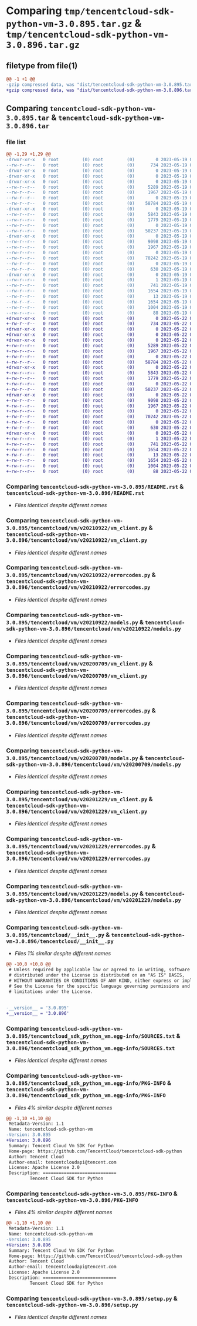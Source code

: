 # Comparing `tmp/tencentcloud-sdk-python-vm-3.0.895.tar.gz` & `tmp/tencentcloud-sdk-python-vm-3.0.896.tar.gz`

## filetype from file(1)

```diff
@@ -1 +1 @@
-gzip compressed data, was "dist/tencentcloud-sdk-python-vm-3.0.895.tar", last modified: Fri May 19 03:04:57 2023, max compression
+gzip compressed data, was "dist/tencentcloud-sdk-python-vm-3.0.896.tar", last modified: Mon May 22 00:37:00 2023, max compression
```

## Comparing `tencentcloud-sdk-python-vm-3.0.895.tar` & `tencentcloud-sdk-python-vm-3.0.896.tar`

### file list

```diff
@@ -1,29 +1,29 @@
-drwxr-xr-x   0 root         (0) root         (0)        0 2023-05-19 03:04:57.000000 tencentcloud-sdk-python-vm-3.0.895/
--rw-r--r--   0 root         (0) root         (0)      734 2023-05-19 03:04:57.000000 tencentcloud-sdk-python-vm-3.0.895/README.rst
-drwxr-xr-x   0 root         (0) root         (0)        0 2023-05-19 03:04:57.000000 tencentcloud-sdk-python-vm-3.0.895/tencentcloud/
-drwxr-xr-x   0 root         (0) root         (0)        0 2023-05-19 03:04:57.000000 tencentcloud-sdk-python-vm-3.0.895/tencentcloud/vm/
-drwxr-xr-x   0 root         (0) root         (0)        0 2023-05-19 03:04:57.000000 tencentcloud-sdk-python-vm-3.0.895/tencentcloud/vm/v20210922/
--rw-r--r--   0 root         (0) root         (0)     5289 2023-05-19 03:04:57.000000 tencentcloud-sdk-python-vm-3.0.895/tencentcloud/vm/v20210922/vm_client.py
--rw-r--r--   0 root         (0) root         (0)     1967 2023-05-19 03:04:57.000000 tencentcloud-sdk-python-vm-3.0.895/tencentcloud/vm/v20210922/errorcodes.py
--rw-r--r--   0 root         (0) root         (0)        0 2023-05-19 03:04:57.000000 tencentcloud-sdk-python-vm-3.0.895/tencentcloud/vm/v20210922/__init__.py
--rw-r--r--   0 root         (0) root         (0)    58784 2023-05-19 03:04:57.000000 tencentcloud-sdk-python-vm-3.0.895/tencentcloud/vm/v20210922/models.py
-drwxr-xr-x   0 root         (0) root         (0)        0 2023-05-19 03:04:57.000000 tencentcloud-sdk-python-vm-3.0.895/tencentcloud/vm/v20200709/
--rw-r--r--   0 root         (0) root         (0)     5843 2023-05-19 03:04:57.000000 tencentcloud-sdk-python-vm-3.0.895/tencentcloud/vm/v20200709/vm_client.py
--rw-r--r--   0 root         (0) root         (0)     1779 2023-05-19 03:04:57.000000 tencentcloud-sdk-python-vm-3.0.895/tencentcloud/vm/v20200709/errorcodes.py
--rw-r--r--   0 root         (0) root         (0)        0 2023-05-19 03:04:57.000000 tencentcloud-sdk-python-vm-3.0.895/tencentcloud/vm/v20200709/__init__.py
--rw-r--r--   0 root         (0) root         (0)    50237 2023-05-19 03:04:57.000000 tencentcloud-sdk-python-vm-3.0.895/tencentcloud/vm/v20200709/models.py
-drwxr-xr-x   0 root         (0) root         (0)        0 2023-05-19 03:04:57.000000 tencentcloud-sdk-python-vm-3.0.895/tencentcloud/vm/v20201229/
--rw-r--r--   0 root         (0) root         (0)     9098 2023-05-19 03:04:57.000000 tencentcloud-sdk-python-vm-3.0.895/tencentcloud/vm/v20201229/vm_client.py
--rw-r--r--   0 root         (0) root         (0)     1967 2023-05-19 03:04:57.000000 tencentcloud-sdk-python-vm-3.0.895/tencentcloud/vm/v20201229/errorcodes.py
--rw-r--r--   0 root         (0) root         (0)        0 2023-05-19 03:04:57.000000 tencentcloud-sdk-python-vm-3.0.895/tencentcloud/vm/v20201229/__init__.py
--rw-r--r--   0 root         (0) root         (0)    70242 2023-05-19 03:04:57.000000 tencentcloud-sdk-python-vm-3.0.895/tencentcloud/vm/v20201229/models.py
--rw-r--r--   0 root         (0) root         (0)        0 2023-05-19 03:04:57.000000 tencentcloud-sdk-python-vm-3.0.895/tencentcloud/vm/__init__.py
--rw-r--r--   0 root         (0) root         (0)      630 2023-05-19 03:04:57.000000 tencentcloud-sdk-python-vm-3.0.895/tencentcloud/__init__.py
-drwxr-xr-x   0 root         (0) root         (0)        0 2023-05-19 03:04:57.000000 tencentcloud-sdk-python-vm-3.0.895/tencentcloud_sdk_python_vm.egg-info/
--rw-r--r--   0 root         (0) root         (0)        1 2023-05-19 03:04:57.000000 tencentcloud-sdk-python-vm-3.0.895/tencentcloud_sdk_python_vm.egg-info/dependency_links.txt
--rw-r--r--   0 root         (0) root         (0)      741 2023-05-19 03:04:57.000000 tencentcloud-sdk-python-vm-3.0.895/tencentcloud_sdk_python_vm.egg-info/SOURCES.txt
--rw-r--r--   0 root         (0) root         (0)     1654 2023-05-19 03:04:57.000000 tencentcloud-sdk-python-vm-3.0.895/tencentcloud_sdk_python_vm.egg-info/PKG-INFO
--rw-r--r--   0 root         (0) root         (0)       13 2023-05-19 03:04:57.000000 tencentcloud-sdk-python-vm-3.0.895/tencentcloud_sdk_python_vm.egg-info/top_level.txt
--rw-r--r--   0 root         (0) root         (0)     1654 2023-05-19 03:04:57.000000 tencentcloud-sdk-python-vm-3.0.895/PKG-INFO
--rw-r--r--   0 root         (0) root         (0)     1004 2023-05-19 03:04:57.000000 tencentcloud-sdk-python-vm-3.0.895/setup.py
--rw-r--r--   0 root         (0) root         (0)       88 2023-05-19 03:04:57.000000 tencentcloud-sdk-python-vm-3.0.895/setup.cfg
+drwxr-xr-x   0 root         (0) root         (0)        0 2023-05-22 00:37:00.000000 tencentcloud-sdk-python-vm-3.0.896/
+-rw-r--r--   0 root         (0) root         (0)      734 2023-05-22 00:36:59.000000 tencentcloud-sdk-python-vm-3.0.896/README.rst
+drwxr-xr-x   0 root         (0) root         (0)        0 2023-05-22 00:37:00.000000 tencentcloud-sdk-python-vm-3.0.896/tencentcloud/
+drwxr-xr-x   0 root         (0) root         (0)        0 2023-05-22 00:37:00.000000 tencentcloud-sdk-python-vm-3.0.896/tencentcloud/vm/
+drwxr-xr-x   0 root         (0) root         (0)        0 2023-05-22 00:37:00.000000 tencentcloud-sdk-python-vm-3.0.896/tencentcloud/vm/v20210922/
+-rw-r--r--   0 root         (0) root         (0)     5289 2023-05-22 00:36:59.000000 tencentcloud-sdk-python-vm-3.0.896/tencentcloud/vm/v20210922/vm_client.py
+-rw-r--r--   0 root         (0) root         (0)     1967 2023-05-22 00:36:59.000000 tencentcloud-sdk-python-vm-3.0.896/tencentcloud/vm/v20210922/errorcodes.py
+-rw-r--r--   0 root         (0) root         (0)        0 2023-05-22 00:36:59.000000 tencentcloud-sdk-python-vm-3.0.896/tencentcloud/vm/v20210922/__init__.py
+-rw-r--r--   0 root         (0) root         (0)    58784 2023-05-22 00:36:59.000000 tencentcloud-sdk-python-vm-3.0.896/tencentcloud/vm/v20210922/models.py
+drwxr-xr-x   0 root         (0) root         (0)        0 2023-05-22 00:37:00.000000 tencentcloud-sdk-python-vm-3.0.896/tencentcloud/vm/v20200709/
+-rw-r--r--   0 root         (0) root         (0)     5843 2023-05-22 00:36:59.000000 tencentcloud-sdk-python-vm-3.0.896/tencentcloud/vm/v20200709/vm_client.py
+-rw-r--r--   0 root         (0) root         (0)     1779 2023-05-22 00:36:59.000000 tencentcloud-sdk-python-vm-3.0.896/tencentcloud/vm/v20200709/errorcodes.py
+-rw-r--r--   0 root         (0) root         (0)        0 2023-05-22 00:36:59.000000 tencentcloud-sdk-python-vm-3.0.896/tencentcloud/vm/v20200709/__init__.py
+-rw-r--r--   0 root         (0) root         (0)    50237 2023-05-22 00:36:59.000000 tencentcloud-sdk-python-vm-3.0.896/tencentcloud/vm/v20200709/models.py
+drwxr-xr-x   0 root         (0) root         (0)        0 2023-05-22 00:37:00.000000 tencentcloud-sdk-python-vm-3.0.896/tencentcloud/vm/v20201229/
+-rw-r--r--   0 root         (0) root         (0)     9098 2023-05-22 00:36:59.000000 tencentcloud-sdk-python-vm-3.0.896/tencentcloud/vm/v20201229/vm_client.py
+-rw-r--r--   0 root         (0) root         (0)     1967 2023-05-22 00:36:59.000000 tencentcloud-sdk-python-vm-3.0.896/tencentcloud/vm/v20201229/errorcodes.py
+-rw-r--r--   0 root         (0) root         (0)        0 2023-05-22 00:36:59.000000 tencentcloud-sdk-python-vm-3.0.896/tencentcloud/vm/v20201229/__init__.py
+-rw-r--r--   0 root         (0) root         (0)    70242 2023-05-22 00:36:59.000000 tencentcloud-sdk-python-vm-3.0.896/tencentcloud/vm/v20201229/models.py
+-rw-r--r--   0 root         (0) root         (0)        0 2023-05-22 00:36:59.000000 tencentcloud-sdk-python-vm-3.0.896/tencentcloud/vm/__init__.py
+-rw-r--r--   0 root         (0) root         (0)      630 2023-05-22 00:36:59.000000 tencentcloud-sdk-python-vm-3.0.896/tencentcloud/__init__.py
+drwxr-xr-x   0 root         (0) root         (0)        0 2023-05-22 00:37:00.000000 tencentcloud-sdk-python-vm-3.0.896/tencentcloud_sdk_python_vm.egg-info/
+-rw-r--r--   0 root         (0) root         (0)        1 2023-05-22 00:37:00.000000 tencentcloud-sdk-python-vm-3.0.896/tencentcloud_sdk_python_vm.egg-info/dependency_links.txt
+-rw-r--r--   0 root         (0) root         (0)      741 2023-05-22 00:37:00.000000 tencentcloud-sdk-python-vm-3.0.896/tencentcloud_sdk_python_vm.egg-info/SOURCES.txt
+-rw-r--r--   0 root         (0) root         (0)     1654 2023-05-22 00:37:00.000000 tencentcloud-sdk-python-vm-3.0.896/tencentcloud_sdk_python_vm.egg-info/PKG-INFO
+-rw-r--r--   0 root         (0) root         (0)       13 2023-05-22 00:37:00.000000 tencentcloud-sdk-python-vm-3.0.896/tencentcloud_sdk_python_vm.egg-info/top_level.txt
+-rw-r--r--   0 root         (0) root         (0)     1654 2023-05-22 00:37:00.000000 tencentcloud-sdk-python-vm-3.0.896/PKG-INFO
+-rw-r--r--   0 root         (0) root         (0)     1004 2023-05-22 00:36:59.000000 tencentcloud-sdk-python-vm-3.0.896/setup.py
+-rw-r--r--   0 root         (0) root         (0)       88 2023-05-22 00:37:00.000000 tencentcloud-sdk-python-vm-3.0.896/setup.cfg
```

### Comparing `tencentcloud-sdk-python-vm-3.0.895/README.rst` & `tencentcloud-sdk-python-vm-3.0.896/README.rst`

 * *Files identical despite different names*

### Comparing `tencentcloud-sdk-python-vm-3.0.895/tencentcloud/vm/v20210922/vm_client.py` & `tencentcloud-sdk-python-vm-3.0.896/tencentcloud/vm/v20210922/vm_client.py`

 * *Files identical despite different names*

### Comparing `tencentcloud-sdk-python-vm-3.0.895/tencentcloud/vm/v20210922/errorcodes.py` & `tencentcloud-sdk-python-vm-3.0.896/tencentcloud/vm/v20210922/errorcodes.py`

 * *Files identical despite different names*

### Comparing `tencentcloud-sdk-python-vm-3.0.895/tencentcloud/vm/v20210922/models.py` & `tencentcloud-sdk-python-vm-3.0.896/tencentcloud/vm/v20210922/models.py`

 * *Files identical despite different names*

### Comparing `tencentcloud-sdk-python-vm-3.0.895/tencentcloud/vm/v20200709/vm_client.py` & `tencentcloud-sdk-python-vm-3.0.896/tencentcloud/vm/v20200709/vm_client.py`

 * *Files identical despite different names*

### Comparing `tencentcloud-sdk-python-vm-3.0.895/tencentcloud/vm/v20200709/errorcodes.py` & `tencentcloud-sdk-python-vm-3.0.896/tencentcloud/vm/v20200709/errorcodes.py`

 * *Files identical despite different names*

### Comparing `tencentcloud-sdk-python-vm-3.0.895/tencentcloud/vm/v20200709/models.py` & `tencentcloud-sdk-python-vm-3.0.896/tencentcloud/vm/v20200709/models.py`

 * *Files identical despite different names*

### Comparing `tencentcloud-sdk-python-vm-3.0.895/tencentcloud/vm/v20201229/vm_client.py` & `tencentcloud-sdk-python-vm-3.0.896/tencentcloud/vm/v20201229/vm_client.py`

 * *Files identical despite different names*

### Comparing `tencentcloud-sdk-python-vm-3.0.895/tencentcloud/vm/v20201229/errorcodes.py` & `tencentcloud-sdk-python-vm-3.0.896/tencentcloud/vm/v20201229/errorcodes.py`

 * *Files identical despite different names*

### Comparing `tencentcloud-sdk-python-vm-3.0.895/tencentcloud/vm/v20201229/models.py` & `tencentcloud-sdk-python-vm-3.0.896/tencentcloud/vm/v20201229/models.py`

 * *Files identical despite different names*

### Comparing `tencentcloud-sdk-python-vm-3.0.895/tencentcloud/__init__.py` & `tencentcloud-sdk-python-vm-3.0.896/tencentcloud/__init__.py`

 * *Files 1% similar despite different names*

```diff
@@ -10,8 +10,8 @@
 # Unless required by applicable law or agreed to in writing, software
 # distributed under the License is distributed on an "AS IS" BASIS,
 # WITHOUT WARRANTIES OR CONDITIONS OF ANY KIND, either express or implied.
 # See the License for the specific language governing permissions and
 # limitations under the License.
 
 
-__version__ = '3.0.895'
+__version__ = '3.0.896'
```

### Comparing `tencentcloud-sdk-python-vm-3.0.895/tencentcloud_sdk_python_vm.egg-info/SOURCES.txt` & `tencentcloud-sdk-python-vm-3.0.896/tencentcloud_sdk_python_vm.egg-info/SOURCES.txt`

 * *Files identical despite different names*

### Comparing `tencentcloud-sdk-python-vm-3.0.895/tencentcloud_sdk_python_vm.egg-info/PKG-INFO` & `tencentcloud-sdk-python-vm-3.0.896/tencentcloud_sdk_python_vm.egg-info/PKG-INFO`

 * *Files 4% similar despite different names*

```diff
@@ -1,10 +1,10 @@
 Metadata-Version: 1.1
 Name: tencentcloud-sdk-python-vm
-Version: 3.0.895
+Version: 3.0.896
 Summary: Tencent Cloud Vm SDK for Python
 Home-page: https://github.com/TencentCloud/tencentcloud-sdk-python
 Author: Tencent Cloud
 Author-email: tencentcloudapi@tencent.com
 License: Apache License 2.0
 Description: ============================
         Tencent Cloud SDK for Python
```

### Comparing `tencentcloud-sdk-python-vm-3.0.895/PKG-INFO` & `tencentcloud-sdk-python-vm-3.0.896/PKG-INFO`

 * *Files 4% similar despite different names*

```diff
@@ -1,10 +1,10 @@
 Metadata-Version: 1.1
 Name: tencentcloud-sdk-python-vm
-Version: 3.0.895
+Version: 3.0.896
 Summary: Tencent Cloud Vm SDK for Python
 Home-page: https://github.com/TencentCloud/tencentcloud-sdk-python
 Author: Tencent Cloud
 Author-email: tencentcloudapi@tencent.com
 License: Apache License 2.0
 Description: ============================
         Tencent Cloud SDK for Python
```

### Comparing `tencentcloud-sdk-python-vm-3.0.895/setup.py` & `tencentcloud-sdk-python-vm-3.0.896/setup.py`

 * *Files identical despite different names*

